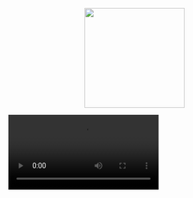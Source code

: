<p align="center">
  <img height="200em" src="https://github-readme-stats.vercel.app/api?username=heart-to-the-sea&show_icons=true&&theme=radical">
  
</p>
<video src=""></video>
